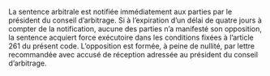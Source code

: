 La sentence arbitrale est notifiée immédiatement aux parties par le président du conseil d’arbitrage.
Si à l’expiration d’un délai de quatre jours à compter de la notification, aucune des parties n’a manifesté son opposition, la sentence acquiert force exécutoire dans les conditions fixées à l’article 261 du présent code.
L’opposition est formée, à peine de nullité, par lettre recommandée avec accusé de réception adressée au président du conseil d’arbitrage.
